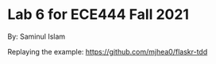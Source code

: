 # Lab 6 for ECE444 Fall 2021


By: Saminul Islam


Replaying the example: https://github.com/mjhea0/flaskr-tdd
